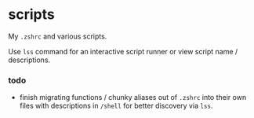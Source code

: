 # scripts

My `.zshrc` and various scripts.

Use `lss` command for an interactive script runner or view script name / descriptions.

### todo

- finish migrating functions / chunky aliases out of `.zshrc` into their own files with descriptions in `/shell` for better discovery via `lss`.
